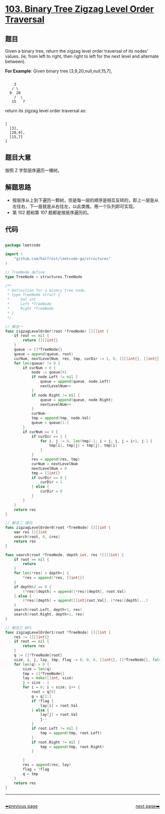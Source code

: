# [103. Binary Tree Zigzag Level Order Traversal](https://leetcode.com/problems/binary-tree-zigzag-level-order-traversal/)

## 题目

Given a binary tree, return the zigzag level order traversal of its nodes' values. (ie, from left to right, then right to left for the next level and alternate between).

**For Example**:
Given binary tree [3,9,20,null,null,15,7],

```

    3
   / \
  9  20
    /  \
   15   7

```

return its zigzag level order traversal as:

```

[
  [3],
  [20,9],
  [15,7]
]

```
 

## 题目大意

按照 Z 字型层序遍历一棵树。

## 解题思路

- 按层序从上到下遍历一颗树，但是每一层的顺序是相互反转的，即上一层是从左往右，下一层就是从右往左，以此类推。用一个队列即可实现。
- 第 102 题和第 107 题都是按层序遍历的。




## 代码

```go

package leetcode

import (
	"github.com/halfrost/leetcode-go/structures"
)

// TreeNode define
type TreeNode = structures.TreeNode

/**
 * Definition for a binary tree node.
 * type TreeNode struct {
 *     Val int
 *     Left *TreeNode
 *     Right *TreeNode
 * }
 */

// 解法一
func zigzagLevelOrder(root *TreeNode) [][]int {
	if root == nil {
		return [][]int{}
	}
	queue := []*TreeNode{}
	queue = append(queue, root)
	curNum, nextLevelNum, res, tmp, curDir := 1, 0, [][]int{}, []int{}, 0
	for len(queue) != 0 {
		if curNum > 0 {
			node := queue[0]
			if node.Left != nil {
				queue = append(queue, node.Left)
				nextLevelNum++
			}
			if node.Right != nil {
				queue = append(queue, node.Right)
				nextLevelNum++
			}
			curNum--
			tmp = append(tmp, node.Val)
			queue = queue[1:]
		}
		if curNum == 0 {
			if curDir == 1 {
				for i, j := 0, len(tmp)-1; i < j; i, j = i+1, j-1 {
					tmp[i], tmp[j] = tmp[j], tmp[i]
				}
			}
			res = append(res, tmp)
			curNum = nextLevelNum
			nextLevelNum = 0
			tmp = []int{}
			if curDir == 0 {
				curDir = 1
			} else {
				curDir = 0
			}
		}
	}
	return res
}

// 解法二 递归
func zigzagLevelOrder0(root *TreeNode) [][]int {
	var res [][]int
	search(root, 0, &res)
	return res
}

func search(root *TreeNode, depth int, res *[][]int) {
	if root == nil {
		return
	}
	for len(*res) < depth+1 {
		*res = append(*res, []int{})
	}
	if depth%2 == 0 {
		(*res)[depth] = append((*res)[depth], root.Val)
	} else {
		(*res)[depth] = append([]int{root.Val}, (*res)[depth]...)
	}
	search(root.Left, depth+1, res)
	search(root.Right, depth+1, res)
}

// 解法三 BFS
func zigzagLevelOrder1(root *TreeNode) [][]int {
	res := [][]int{}
	if root == nil {
		return res
	}
	q := []*TreeNode{root}
	size, i, j, lay, tmp, flag := 0, 0, 0, []int{}, []*TreeNode{}, false
	for len(q) > 0 {
		size = len(q)
		tmp = []*TreeNode{}
		lay = make([]int, size)
		j = size - 1
		for i = 0; i < size; i++ {
			root = q[0]
			q = q[1:]
			if !flag {
				lay[i] = root.Val
			} else {
				lay[j] = root.Val
				j--
			}
			if root.Left != nil {
				tmp = append(tmp, root.Left)
			}
			if root.Right != nil {
				tmp = append(tmp, root.Right)
			}

		}
		res = append(res, lay)
		flag = !flag
		q = tmp
	}
	return res
}


```



----------------------------------------------
<div style="display: flex;justify-content: space-between;align-items: center;">
<p><a href="https://books.halfrost.com/leetcode/ChapterFour/0100~0199/0102.Binary-Tree-Level-Order-Traversal/">⬅️previous page</a></p>
<p><a href="https://books.halfrost.com/leetcode/ChapterFour/0100~0199/0104.Maximum-Depth-of-Binary-Tree/">next page➡️</a></p>
</div>
